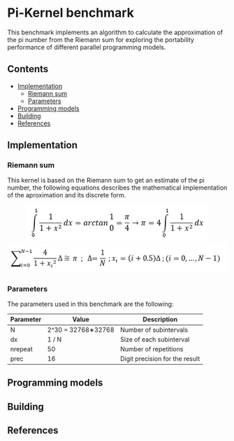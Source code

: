 # Pi-Kernel benchmark

This benchmark implements an algorithm to calculate the approximation of the pi number from the Riemann sum for exploring the portability performance of different parallel programming models. 

## Contents

- [Implementation](#implementation)
    - [Riemann sum](#riemann-sum)
    - [Parameters](#Parameters)
- [Programming models](#programming-models)
- [Building](#building)
- [References](#References)

## Implementation

### Riemann sum

This kernel is based on the Riemann sum to get an estimate of the pi number, the following equations describes the mathematical implementation of the aproximation and its discrete form.

<p align="center">
    <img src="imgs/1.jpeg?raw=true" alt="eq"/>
    <img src="imgs/2.jpeg?raw=true" alt="eq"/>
</p>

### Parameters

The parameters used in this benchmark are the following:

| Parameter | Value | Description |
| --- | --- | --- |
| N | 2^30 = 32768∗32768 | Number of subintervals |
| dx | 1 / N | Size of each subinterval |
| nrepeat | 50 | Number of repetitions |
| prec | 16 | Digit precision for the result |

## Programming models


## Building 


## References